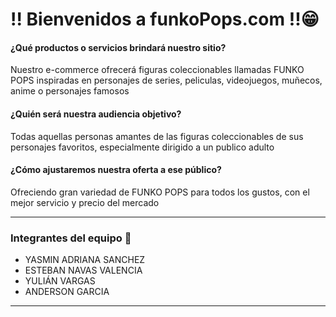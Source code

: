 #  !! Bienvenidos a funkoPops.com !!😁


#### ¿Qué productos o servicios brindará nuestro sitio?

Nuestro e-commerce ofrecerá figuras coleccionables llamadas FUNKO POPS inspiradas en personajes de series, peliculas, videojuegos, muñecos, anime o personajes famosos




####  ¿Quién será nuestra audiencia objetivo?

Todas aquellas personas amantes de las figuras coleccionables de sus personajes favoritos, especialmente dirigido a un publico adulto



#### ¿Cómo ajustaremos nuestra oferta a ese público?

Ofreciendo gran variedad de FUNKO POPS para todos los gustos, con el mejor servicio y precio del mercado 



------------

### Integrantes del equipo 🏁

- YASMIN ADRIANA SANCHEZ
- ESTEBAN NAVAS VALENCIA
- YULIÁN VARGAS
- ANDERSON GARCIA


------------